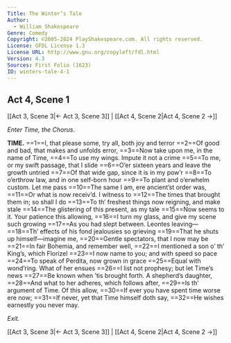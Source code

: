 ```yaml
---
Title: The Winter’s Tale
Author: 
  - William Shakespeare
Genre: Comedy
Copyright: ©2005-2024 PlayShakespeare.com. All rights reserved.
License: GFDL License 1.3
License URL: http://www.gnu.org/copyleft/fdl.html
Version: 4.3
Sources: First Folio (1623)
ID: winters-tale-4-1
---
```


## Act 4, Scene 1
[[Act 3, Scene 3|← Act 3, Scene 3]] | [[Act 4, Scene 2|Act 4, Scene 2 →]]

*Enter Time, the Chorus.*

**TIME.**
==1==I, that please some, try all, both joy and terror
==2==Of good and bad, that makes and unfolds error,
==3==Now take upon me, in the name of Time,
==4==To use my wings. Impute it not a crime
==5==To me, or my swift passage, that I slide
==6==O’er sixteen years and leave the growth untried
==7==Of that wide gap, since it is in my pow’r
==8==To o’erthrow law, and in one self-born hour
==9==To plant and o’erwhelm custom. Let me pass
==10==The same I am, ere ancient’st order was,
==11==Or what is now receiv’d. I witness to
==12==The times that brought them in; so shall I do
==13==To th’ freshest things now reigning, and make stale
==14==The glistering of this present, as my tale
==15==Now seems to it. Your patience this allowing,
==16==I turn my glass, and give my scene such growing
==17==As you had slept between. Leontes leaving⁠—
==18==Th’ effects of his fond jealousies so grieving
==19==That he shuts up himself—imagine me,
==20==Gentle spectators, that I now may be
==21==In fair Bohemia, and remember well,
==22==I mentioned a son o’ th’ King’s, which Florizel
==23==I now name to you; and with speed so pace
==24==To speak of Perdita, now grown in grace
==25==Equal with wond’ring. What of her ensues
==26==I list not prophesy; but let Time’s news
==27==Be known when ’tis brought forth. A shepherd’s daughter,
==28==And what to her adheres, which follows after,
==29==Is th’ argument of Time. Of this allow,
==30==If ever you have spent time worse ere now;
==31==If never, yet that Time himself doth say,
==32==He wishes earnestly you never may.

*Exit.*

[[Act 3, Scene 3|← Act 3, Scene 3]] | [[Act 4, Scene 2|Act 4, Scene 2 →]]